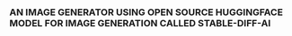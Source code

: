 ### AN IMAGE GENERATOR USING OPEN SOURCE HUGGINGFACE MODEL FOR IMAGE GENERATION CALLED STABLE-DIFF-AI